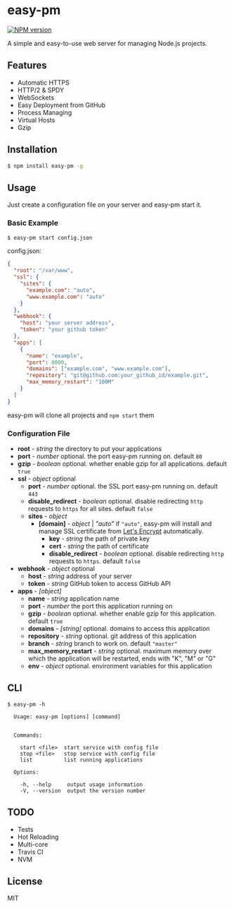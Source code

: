 # easy-pm

[![NPM version][npm-image]][npm-url]

[npm-image]: https://img.shields.io/npm/v/easy-pm.svg
[npm-url]: https://www.npmjs.com/package/easy-pm

A simple and easy-to-use web server for managing Node.js projects.

## Features

- Automatic HTTPS
- HTTP/2 & SPDY
- WebSockets
- Easy Deployment from GitHub
- Process Managing
- Virtual Hosts
- Gzip

## Installation

```bash
$ npm install easy-pm -g
```

## Usage

Just create a configuration file on your server and easy-pm start it.

### Basic Example

```bash
$ easy-pm start config.json
```

config.json:

```json
{
  "root": "/var/www",
  "ssl": {
    "sites": {
      "example.com": "auto",
      "www.example.com": "auto"
    }
  },
  "webhook": {
    "host": "your server address",
    "token": "your github token"
  },
  "apps": [
    {
      "name": "example",
      "port": 8000,
      "domains": ["example.com", "www.example.com"],
      "repository": "git@github.com:your_github_id/example.git",
      "max_memory_restart": "100M"
    }
  ]
}
```

easy-pm will clone all projects and `npm start` them

### Configuration File

- **root** - *string* the directory to put your applications
- **port** - *number* optional. the port easy-pm running on. default `80`
- **gzip** - *boolean* optional. whether enable gzip for all applications. default `true`
- **ssl** - *object* optional
    - **port** - *number* optional. the SSL port easy-pm running on. default `443`
    - **disable_redirect** - *boolean* optional. disable redirecting `http` requests to `https` for all sites. default `false`
    - **sites** - *object*
        - **[domain]** - *object* | *"auto"* if `"auto"`, easy-pm will install and manage SSL certificate from [Let's Encrypt](https://letsencrypt.org/) automatically.
            - **key** - *string* the path of private key
            - **cert** - *string* the path of certificate
            - **disable_redirect** - *boolean* optional. disable redirecting `http` requests to `https`. default `false`
- **webhook** - *object* optional
    - **host** - *string* address of your server
    - **token** - *string* GitHub token to access GitHub API
- **apps** - *[object]*
    - **name** - *string* application name
    - **port** - *number* the port this application running on
    - **gzip** - *boolean* optional. whether enable gzip for this application. default `true`
    - **domains** - *[string]* optional. domains to access this application
    - **repository** - *string* optional. git address of this application
    - **branch** - *string* branch to work on. default `"master"`
    - **max_memory_restart** - *string* optional. maximum memory over which the application will be restarted, ends with "K", "M" or "G"
    - **env** - *object* optional. environment variables for this application

## CLI

```
$ easy-pm -h

  Usage: easy-pm [options] [command]


  Commands:

    start <file>  start service with config file
    stop <file>   stop service with config file
    list          list running applications

  Options:

    -h, --help     output usage information
    -V, --version  output the version number
```

## TODO

- Tests
- Hot Reloading
- Multi-core
- Travis CI
- NVM

## License

MIT